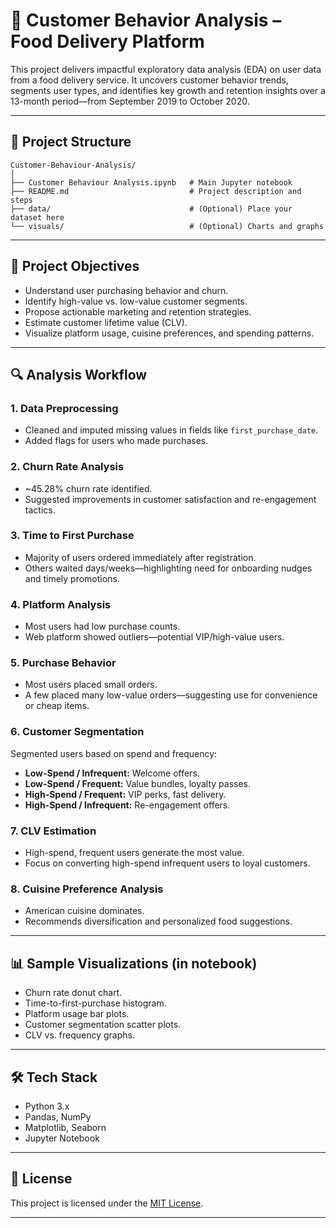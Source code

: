 
# 🚀 Customer Behavior Analysis –  Food Delivery Platform

This project delivers impactful exploratory data analysis (EDA) on user data from a food delivery service. It uncovers customer behavior trends, segments user types, and identifies key growth and retention insights over a 13-month period—from September 2019 to October 2020.

---

## 📁 Project Structure

```
Customer-Behaviour-Analysis/
│
├── Customer Behaviour Analysis.ipynb   # Main Jupyter notebook
├── README.md                           # Project description and steps
├── data/                               # (Optional) Place your dataset here
└── visuals/                            # (Optional) Charts and graphs
```

---

## 🧠 Project Objectives

- Understand user purchasing behavior and churn.
- Identify high-value vs. low-value customer segments.
- Propose actionable marketing and retention strategies.
- Estimate customer lifetime value (CLV).
- Visualize platform usage, cuisine preferences, and spending patterns.

---

## 🔍 Analysis Workflow

### 1. Data Preprocessing
- Cleaned and imputed missing values in fields like `first_purchase_date`.
- Added flags for users who made purchases.

### 2. Churn Rate Analysis
- ~45.28% churn rate identified.
- Suggested improvements in customer satisfaction and re-engagement tactics.

### 3. Time to First Purchase
- Majority of users ordered immediately after registration.
- Others waited days/weeks—highlighting need for onboarding nudges and timely promotions.

### 4. Platform Analysis
- Most users had low purchase counts.
- Web platform showed outliers—potential VIP/high-value users.

### 5. Purchase Behavior
- Most users placed small orders.
- A few placed many low-value orders—suggesting use for convenience or cheap items.

### 6. Customer Segmentation
Segmented users based on spend and frequency:
- **Low-Spend / Infrequent:** Welcome offers.
- **Low-Spend / Frequent:** Value bundles, loyalty passes.
- **High-Spend / Frequent:** VIP perks, fast delivery.
- **High-Spend / Infrequent:** Re-engagement offers.

### 7. CLV Estimation
- High-spend, frequent users generate the most value.
- Focus on converting high-spend infrequent users to loyal customers.

### 8. Cuisine Preference Analysis
- American cuisine dominates.
- Recommends diversification and personalized food suggestions.

---

## 📊 Sample Visualizations (in notebook)

- Churn rate donut chart.
- Time-to-first-purchase histogram.
- Platform usage bar plots.
- Customer segmentation scatter plots.
- CLV vs. frequency graphs.

---

## 🛠️ Tech Stack

- Python 3.x
- Pandas, NumPy
- Matplotlib, Seaborn
- Jupyter Notebook

---

## 📜 License

This project is licensed under the [MIT License](LICENSE).


---
